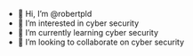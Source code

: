 - 👋 Hi, I’m @robertpld
- 👀 I’m interested in cyber security
- 🌱 I’m currently learning cyber security
- 💞️ I’m looking to collaborate on cyber security
<!---
robertpld/robertpld is a ✨ special ✨ repository because its `README.md` (this file) appears on your GitHub profile.
You can click the Preview link to take a look at your changes.
--->
